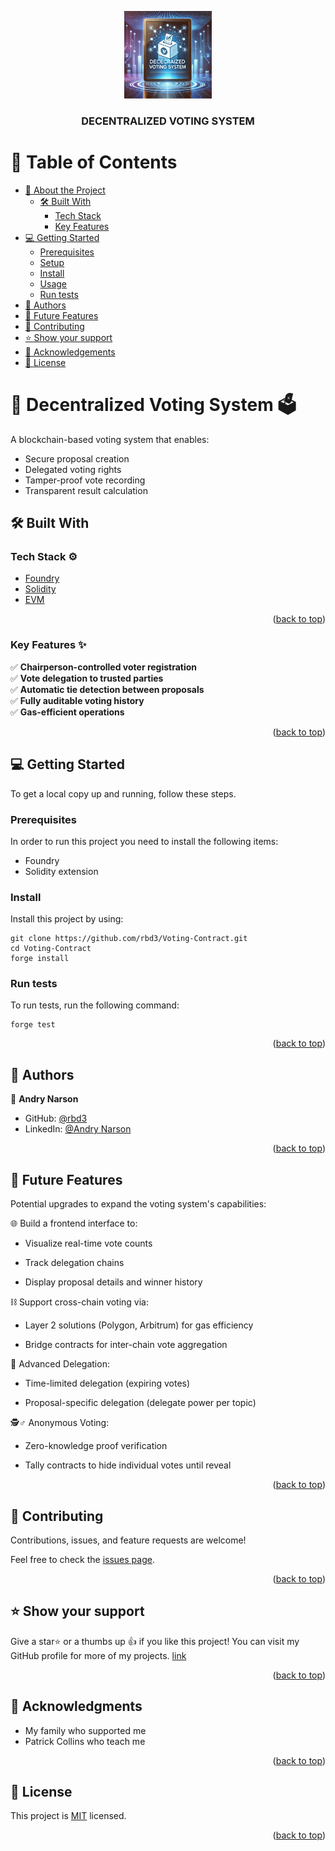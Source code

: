 <a name="readme-top"></a>

<div align="center">

  <img src="public/blockchain-voting-contract.webp" alt="logo" width="140"  height="auto" />
  <br/>

  <h3><b> DECENTRALIZED VOTING SYSTEM</b></h3>

</div>

<!-- TABLE OF CONTENTS -->

# 📗 Table of Contents

- [📖 About the Project](#about-project)
  - [🛠 Built With](#built-with)
    - [Tech Stack](#tech-stack)
    - [Key Features](#key-features)
- [💻 Getting Started](#getting-started)
  - [Prerequisites](#prerequisites)
  - [Setup](#setup)
  - [Install](#install)
  - [Usage](#usage)
  - [Run tests](#run-tests)
- [👥 Authors](#authors)
- [🔭 Future Features](#future-features)
- [🤝 Contributing](#contributing)
- [⭐️ Show your support](#support)
- [🙏 Acknowledgements](#acknowledgements)
- [📝 License](#license)

<!-- PROJECT DESCRIPTION -->

# 📖  Decentralized Voting System 🗳️  <a name="about-project"></a>
A blockchain-based voting system that enables:  
- Secure proposal creation  
- Delegated voting rights  
- Tamper-proof vote recording  
- Transparent result calculation  

## 🛠 Built With <a name="built-with"></a>

### Tech Stack ⚙️ <a name="tech-stack"></a>

  <ul>
    <li><a href="https://book.getfoundry.sh/">Foundry</a></li>
    <li><a href="https://soliditylang.org/">Solidity</a></li>
    <li><a href="https://ethereum.org/en/developers/docs/evm/">EVM</a></li>
  </ul>
<p align="right">(<a href="#readme-top">back to top</a>)</p>


<!-- Features -->

### Key Features  ✨   <a name="key-features"></a>

✅ **Chairperson-controlled voter registration**  
✅ **Vote delegation to trusted parties**  
✅ **Automatic tie detection between proposals**  
✅ **Fully auditable voting history**  
✅ **Gas-efficient operations**
<p align="right">(<a href="#readme-top">back to top</a>)</p>



<!-- GETTING STARTED -->

## 💻 Getting Started <a name="getting-started"></a>

To get a local copy up and running, follow these steps.

### Prerequisites

In order to run this project you need to install the following items:

- Foundry
- Solidity extension

### Install

Install this project by using:

```
git clone https://github.com/rbd3/Voting-Contract.git
cd Voting-Contract
forge install
```

### Run tests

To run tests, run the following command:


```
forge test
```

<p align="right">(<a href="#readme-top">back to top</a>)</p>

<!-- AUTHORS -->

## 👥 Authors <a name="authors"></a>

👤 **Andry Narson**

- GitHub: [@rbd3](https://github.com/rbd3)
- LinkedIn: [@Andry Narson](https://linkedin.com/in/andry-rabedesana)


<p align="right">(<a href="#readme-top">back to top</a>)</p>

<!-- FUTURE FEATURES -->
## 🔭 Future Features <a name="future-features"></a>
Potential upgrades to expand the voting system's capabilities:

🌐 Build a frontend interface to:

- Visualize real-time vote counts

- Track delegation chains

- Display proposal details and winner history


⛓️ Support cross-chain voting via:

- Layer 2 solutions (Polygon, Arbitrum) for gas efficiency

- Bridge contracts for inter-chain vote aggregation


🤝 Advanced Delegation:

- Time-limited delegation (expiring votes)

- Proposal-specific delegation (delegate power per topic)


🕵️♂️ Anonymous Voting:

- Zero-knowledge proof verification

- Tally contracts to hide individual votes until reveal

<p align="right">(<a href="#readme-top">back to top</a>)</p>
<!-- CONTRIBUTING -->

## 🤝 Contributing <a name="contributing"></a>

Contributions, issues, and feature requests are welcome!

Feel free to check the [issues page](https://github.com/rbd3/Voting-Contract/issues/).

<p align="right">(<a href="#readme-top">back to top</a>)</p>

<!-- SUPPORT -->

## ⭐️ Show your support <a name="support"></a>

Give a star⭐️ or a thumbs up 👍 if you like this project! You can visit my GitHub profile for more of my projects.
[link](https://github.com/rbd3)

<p align="right">(<a href="#readme-top">back to top</a>)</p>

<!-- ACKNOWLEDGEMENTS -->

## 🙏 Acknowledgments <a name="acknowledgements"></a>

- My family who supported me
- Patrick Collins who teach me

<p align="right">(<a href="#readme-top">back to top</a>)</p>

<!-- LICENSE -->

## 📝 License <a name="license"></a>

This project is [MIT](./LICENSE) licensed.

<p align="right">(<a href="#readme-top">back to top</a>)</p>

